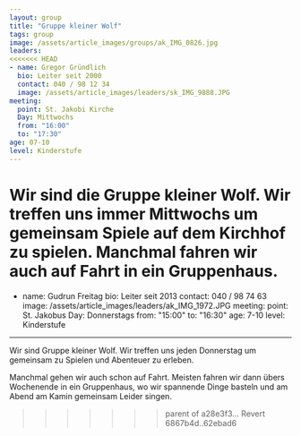 ```yaml
---
layout: group
title: "Gruppe kleiner Wolf"
tags: group
image: /assets/article_images/groups/ak_IMG_0826.jpg
leaders:
<<<<<<< HEAD
- name: Gregor Gründlich
  bio: Leiter seit 2000
  contact: 040 / 98 12 34
  image: /assets/article_images/leaders/sk_IMG_9888.JPG
meeting:
  point: St. Jakobi Kirche
  Day: Mittwochs
  from: "16:00"
  to: "17:30"
age: 07-10
level: Kinderstufe
---
```

Wir sind die Gruppe kleiner Wolf. Wir treffen uns immer Mittwochs um gemeinsam Spiele auf dem Kirchhof zu spielen. Manchmal fahren wir auch auf Fahrt in ein Gruppenhaus.
=======
- name: Gudrun Freitag
  bio: Leiter seit 2013
  contact: 040 / 98 74 63
  image: /assets/article_images/leaders/ak_IMG_1972.JPG
meeting:
  point: St. Jakobus
  Day: Donnerstags
  from: "15:00"
  to: "16:30"
age: 7-10
level: Kinderstufe
---
Wir sind Gruppe kleiner Wolf. Wir treffen uns jeden Donnerstag um gemeinsam zu Spielen und Abenteuer zu erleben.

Manchmal gehen wir auch schon auf Fahrt. Meisten fahren wir dann übers Wochenende in ein Gruppenhaus, wo wir spannende Dinge basteln und am Abend am Kamin gemeinsam Leider singen.
>>>>>>> parent of a28e3f3... Revert 6867b4d..62ebad6
